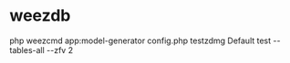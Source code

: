 weezdb
======

php weezcmd app:model-generator config.php testzdmg Default test --tables-all --zfv 2
